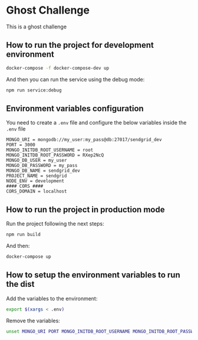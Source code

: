 # Ghost Challenge

This is a ghost challenge

## How to run the project for development environment

```bash
docker-compose -f docker-compose-dev up
```

And then you can run the service using the debug mode:

```bash
npm run service:debug
```

## Environment variables configuration

You need to create a `.env` file and configure the below variables inside the `.env` file

```.env
MONGO_URI = mongodb://my_user:my_pass@db:27017/sendgrid_dev
PORT = 3000
MONGO_INITDB_ROOT_USERNAME = root
MONGO_INITDB_ROOT_PASSWORD = RXep2NcQ
MONGO_DB_USER = my_user
MONGO_DB_PASSWORD = my_pass
MONGO_DB_NAME = sendgrid_dev
PROJECT_NAME = sendgrid
NODE_ENV = development
#### CORS ####
CORS_DOMAIN = localhost
```

## How to run the project in production mode

Run the project following the next steps:

```bash
npm run build
```

And then:

```bash
docker-compose up
```

## How to setup the environment variables to run the dist

Add the variables to the environment:

```bash
export $(xargs < .env)
```

Remove the variables:

```bash
unset MONGO_URI PORT MONGO_INITDB_ROOT_USERNAME MONGO_INITDB_ROOT_PASSWORD MONGO_DB_USER MONGO_DB_PASSWORD MONGO_DB_NAME PROJECT_NAME CORS_DOMAIN NODE_ENV
```
